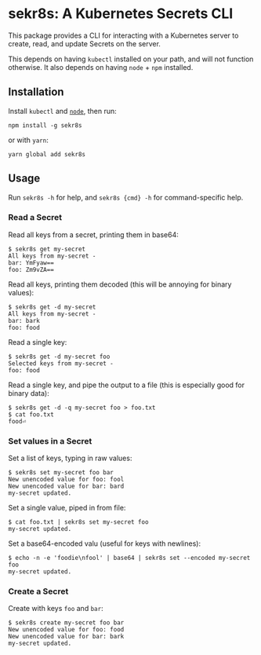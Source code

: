 # sekr8s: A Kubernetes Secrets CLI

This package provides a CLI for interacting with a Kubernetes server to create, read, and update
Secrets on the server.

This depends on having `kubectl` installed on your path, and will not function otherwise. It also
depends on having `node` + `npm` installed.

## Installation

Install `kubectl` and [`node`](https://nodejs.org/en/download/), then run:

```
npm install -g sekr8s
```

or with `yarn`:

```
yarn global add sekr8s
```

## Usage

Run `sekr8s -h` for help, and `sekr8s {cmd} -h` for command-specific help.

### Read a Secret

Read all keys from a secret, printing them in base64:
```
$ sekr8s get my-secret
All keys from my-secret -
bar: YmFyaw==
foo: Zm9vZA==
```

Read all keys, printing them decoded (this will be annoying for binary values):
```
$ sekr8s get -d my-secret
All keys from my-secret -
bar: bark
foo: food
```

Read a single key:
```
$ sekr8s get -d my-secret foo
Selected keys from my-secret -
foo: food
```

Read a single key, and pipe the output to a file (this is especially good for binary data):
```
$ sekr8s get -d -q my-secret foo > foo.txt
$ cat foo.txt
food⏎
```

### Set values in a Secret

Set a list of keys, typing in raw values:
```
$ sekr8s set my-secret foo bar
New unencoded value for foo: fool
New unencoded value for bar: bard
my-secret updated.
```

Set a single value, piped in from file:
```
$ cat foo.txt | sekr8s set my-secret foo
my-secret updated.
```

Set a base64-encoded valu (useful for keys with newlines):
```
$ echo -n -e 'foodie\nfool' | base64 | sekr8s set --encoded my-secret foo
my-secret updated.
```

### Create a Secret

Create with keys `foo` and `bar`:
```
$ sekr8s create my-secret foo bar
New unencoded value for foo: food
New unencoded value for bar: bark
my-secret updated.
```
